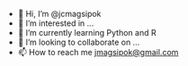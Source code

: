 - 👋 Hi, I’m @jcmagsipok
- 👀 I’m interested in ...
- 🌱 I’m currently learning Python and R
- 💞️ I’m looking to collaborate on ...
- 📫 How to reach me jmagsipok@gmail.com

<!---
jcmagsipok/jcmagsipok is a ✨ special ✨ repository because its `README.md` (this file) appears on your GitHub profile.
You can click the Preview link to take a look at your changes.
--->
